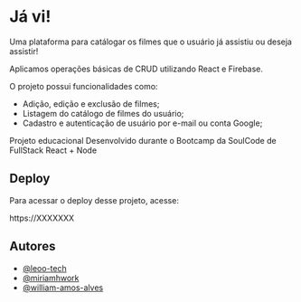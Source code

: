 
# Já vi!

Uma plataforma para catálogar os filmes que o usuário já assistiu ou deseja assistir!

Aplicamos operações básicas de CRUD utilizando React e Firebase.

O projeto possui funcionalidades como: 
- Adição, edição e exclusão de filmes;
- Listagem do catálogo de filmes do usuário;
- Cadastro e autenticação de usuário por e-mail ou conta Google;


Projeto educacional
Desenvolvido durante o Bootcamp da SoulCode de FullStack React + Node






## Deploy

Para acessar o deploy desse projeto, acesse:

https://XXXXXXX




## Autores

- [@leoo-tech](https://github.com/leoo-tech)
- [@miriamhwork](https://github.com/miriamhwork)
- [@william-amos-alves](https://github.com/william-amos-alves)